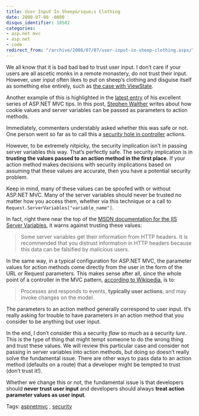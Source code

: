 ```yaml
---
title: User Input In Sheep&rsquo;s Clothing
date: 2008-07-08 -0800
disqus_identifier: 18502
categories:
- asp.net mvc
- asp.net
- code
redirect_from: "/archive/2008/07/07/user-input-in-sheep-clothing.aspx/"
---
```


We all know that it is bad bad bad to trust user input. I don’t care if
your users are all ascetic monks in a remote monastery, do not trust
their input. However, user input often likes to put on sheep’s clothing
and disguise itself as something else entirely, such as [the case with
ViewState](http://scottonwriting.net/sowblog/posts/3747.aspx "Don't Trust ViewState").

Another example of this is highlighted in the [latest
entry](http://weblogs.asp.net/stephenwalther/archive/2008/07/08/asp-net-mvc-tip-15-pass-browser-cookies-and-server-variables-as-action-parameters.aspx "Passing Cookie and Server Variable Values To action methods")
of his excellent series of ASP.NET MVC tips. In this post, [Stephen
Walther](http://weblogs.asp.net/stephenwalther/ "Stephen Walther's blog")
writes about how cookie values and server variables can be passed as
parameters to action methods.

Immediately, commenters understably asked whether this was safe or not.
One person went so far as to call this a [security hole in
controller](http://www.squaredroot.com/post/2008/07/08/MVC-Controller-Action-Security-Hole.aspx "Security Hole in Routing")
actions.

However, to be extremely nitpicky, the security implication isn't in
passing server variables this way. That’s perfectly safe. The security
implication is in **trusting the values passed to an action method in
the first place**. If your action method makes decisions with security
implications based on assuming that these values are accurate, then you
have a potential security problem.

Keep in mind, many of these values can be spoofed with or without
ASP.NET MVC. Many of the server variables should never be trusted no
matter how you access them, whether via this technique or a call to
`Request.ServerVariables["variable_name"]`.

In fact, right there near the top of the [MSDN documentation for the IIS
Server
Variables](http://msdn.microsoft.com/en-us/library/ms524602.aspx "IIS Server Variables on MSDN"),
it warns against trusting these values:

> Some server variables get their information from HTTP headers. It is
> recommended that you distrust information in HTTP headers because this
> data can be falsified by malicious users.

In the same way, in a typical configuration for ASP.NET MVC, the
parameter values for action methods come directly from the user in the
form of the URL or Request parameters. This makes sense after all, since
the whole point of a controller in the MVC pattern, [according to
Wikipedia](http://en.wikipedia.org/wiki/Model-view-controller "Wikipedia on MVC"),
is to:

> Processes and responds to events, **typically user actions**, and may
> invoke changes on the model.

The parameters to an action method generally correspond to user input.
It’s really asking for trouble to have parameters in an action method
that you consider to be anything but user input.

In the end, I don’t consider this a security *flaw* so much as a
security *lure*. This is the type of thing that might tempt someone to
do the wrong thing and trust these values. We will review this
particular case and consider not passing in server variables into action
methods, but doing so doesn’t really solve the fundamental issue. There
are other ways to pass data to an action method (defaults on a route)
that a developer might be tempted to trust (don’t trust it!).

Whether we change this or not, the fundamental issue is that developers
should **never trust user input** and developers should always **treat
action parameter values as user input**.

Tags: [aspnetmvc](http://technorati.com/tags/aspnetmvc/ "aspnetmvc tag")
, [security](http://technorati.com/tags/security/ "security tag")

